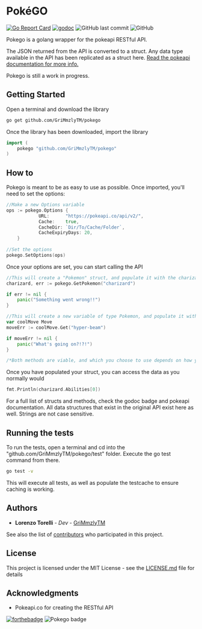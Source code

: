 # PokéGO

[![Go Report Card](https://goreportcard.com/badge/github.com/GriMmzlyTM/pokego)](https://goreportcard.com/report/github.com/GriMmzlyTM/pokego)  [![godoc](https://img.shields.io/badge/godoc-pokego-blue.svg)](https://godoc.org/github.com/GriMmzlyTM/pokego)  ![GitHub last commit](https://img.shields.io/github/last-commit/GriMmzlyTM/pokego.svg?colorB=blue&style=flat)  ![GitHub](https://img.shields.io/github/license/GriMmzlyTM/pokego.svg?colorB=blue&style=flat)

Pokego is a golang wrapper for the pokeapi RESTful API.

The JSON returned from the API is converted to a struct. Any data type available in the API has been replicated as a struct here. [Read the pokeapi documentation for more info.](https://pokeapi.co/docs/v2.html)

Pokego is still a work in progress.


## Getting Started

Open a terminal and download the library
```bash
go get github.com/GriMmzlyTM/pokego
```

Once the library has been downloaded, import the library
```go
import (
    pokego "github.com/GriMmzlyTM/pokego"
)
```

## How to

Pokego is meant to be as easy to use as possible. Once imported, you'll need to set the options:

```go
//Make a new Options variable
ops := pokego.Options {
            URL:      "https://pokeapi.co/api/v2/",
            Cache:    true,
            CacheDir: `Dir/To/Cache/Folder`,
            CacheExpiryDays: 20,
    }
    
//Set the options
pokego.SetOptions(ops)
```

Once your options are set, you can start calling the API

```go
//This will create a "Pokemon" struct, and populate it with the charizard data
charizard, err := pokego.GetPokemon("charizard")

if err != nil {
    panic("Something went wrong!!")
}

//This will create a new variable of type Pokemon, and populate it with charmander data. 
var coolMove Move 
moveErr := coolMove.Get("hyper-beam")

if moveErr != nil {
    panic("What's going on?!?!")
}

/*Both methods are viable, and which you choose to use depends on how you plan on using the data. Most structs contain a Get method, which allows you to override the data.*/ 
```

Once you have populated your struct, you can access the data as you normally would

```go
fmt.Println(charizard.Abilities[0])
```

For a full list of structs and methods, check the godoc badge and pokeapi documentation. All data structures that exist in the original API exist here as well. Strings are not case sensitive.

## Running the tests

To run the tests, open a terminal and cd into the "github.com/GriMmzlyTM/pokego/test" folder. Execute the go test command from there. 
```bash
go test -v
```

This will execute all tests, as well as populate the testcache to ensure caching is working. 

## Authors

* **Lorenzo Torelli** - *Dev* - [GriMmzlyTM](https://github.com/GriMmzlyTM)

See also the list of [contributors](https://github.com/GriMmzlyTM/pokego/graphs/contributors) who participated in this project.

## License

This project is licensed under the MIT License - see the [LICENSE.md](LICENSE.md) file for details

## Acknowledgments

* Pokeapi.co for creating the RESTful API

[![forthebadge](https://forthebadge.com/images/badges/built-with-love.svg)](https://forthebadge.com)   ![Pokego badge](https://img.shields.io/badge/Pok%C3%A9-GO-blue.svg)